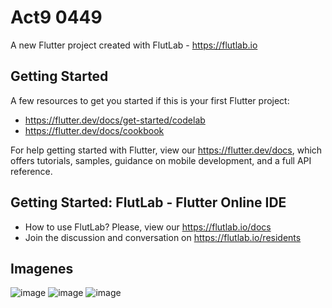 # Act9 0449

A new Flutter project created with FlutLab - https://flutlab.io

## Getting Started

A few resources to get you started if this is your first Flutter project:

- https://flutter.dev/docs/get-started/codelab
- https://flutter.dev/docs/cookbook

For help getting started with Flutter, view our
https://flutter.dev/docs, which offers tutorials,
samples, guidance on mobile development, and a full API reference.

## Getting Started: FlutLab - Flutter Online IDE

- How to use FlutLab? Please, view our https://flutlab.io/docs
- Join the discussion and conversation on https://flutlab.io/residents
  
## Imagenes

![image](https://github.com/AlBETO128/Act9/assets/143547229/1ff564ec-c111-490c-ac2e-ee48eb3b46d9)
![image](https://github.com/AlBETO128/Act9/assets/143547229/d17a4bc8-3259-431e-a491-361d94e64d2d)
![image](https://github.com/AlBETO128/Act9/assets/143547229/dc5793a1-f47a-41a8-bbe6-ad72dd43e1cd)
